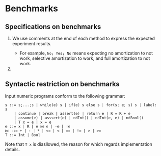 # Benchmarks

## Specifications on benchmarks

1. We use comments at the end of each method to express the expected experiment results.

    - For example, `No; Yes; No` means expecting no amortization to not work, selective amortization to work, and full amortization to not work. 
2. 

## Syntactic restriction on benchmarks

Input numeric programs conform to the following grammar:

```
s ::= s;...;s | while(e) s | if(e) s else s | for(s; e; s) s | label: s
    | continue | break | assert(e) | return e | R = R + e
    | assume(e) | asssert(e) | ndInt() | ndInt(e, e) | ndBool()
    | T x = e | x = e
e ::= x | R | e ⋈ e | -e | !e
⋈ ::= + | - | * | <= | < | == | != | > | >=
T ::= Int | Bool
```

Note that `T x` is diasllowed, the reason for which regards implementation details. 